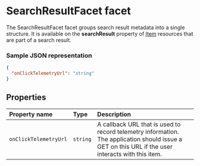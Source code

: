 # SearchResultFacet facet
The SearchResultFacet facet groups search result metadata into a single structure.
It is available on the **searchResult** property of [Item][item-resource] resources that
are part of a search result.

### Sample JSON representation

<!-- { "blockType": "resource", "@odata.type": "oneDrive.searchResult" } -->
```json
{
  "onClickTelemetryUrl": "string"
}
```

## Properties

| Property name         | Type     | Description                                                                                                                             |
|:----------------------|:---------|:----------------------------------------------------------------------------------------------------------------------------------------|
| `onClickTelemetryUrl` | `string` | A callback URL that is used to record telemetry information. The application should issue a GET on this URL if the user interacts with this item. |

[item-resource]: ../resources/item.md
